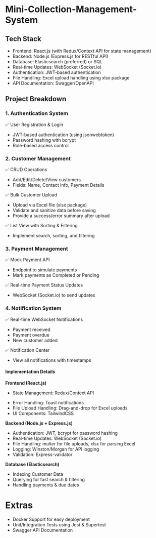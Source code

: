 # Mini-Collection-Management-System

## Tech Stack

- Frontend: React.js (with Redux/Context API for state management)
- Backend: Node.js (Express.js for RESTful API)
- Database: Elasticsearch (preferred) or SQL
- Real-time Updates: WebSocket (Socket.io)
- Authentication: JWT-based authentication
- File Handling: Excel upload handling using xlsx package
- API Documentation: Swagger/OpenAPI

## Project Breakdown

### 1. Authentication System

✅ User Registration & Login

- JWT-based authentication (using jsonwebtoken)
- Password hashing with bcrypt
- Role-based access control

### 2. Customer Management

✅ CRUD Operations

- Add/Edit/Delete/View customers
- Fields: Name, Contact Info, Payment Details

✅ Bulk Customer Upload

- Upload via Excel file (xlsx package)
- Validate and sanitize data before saving
- Provide a success/error summary after upload

✅ List View with Sorting & Filtering

- Implement search, sorting, and filtering

### 3. Payment Management

✅ Mock Payment API

- Endpoint to simulate payments
- Mark payments as Completed or Pending

✅ Real-time Payment Status Updates

- WebSocket (Socket.io) to send updates

### 4. Notification System

✅ Real-time WebSocket Notifications

- Payment received
- Payment overdue
- New customer added

✅ Notification Center

- View all notifications with timestamps

#### Implementation Details

**Frontend (React.js)**

- State Management: Redux/Context API
<!-- - Form Validation: Formik/Yup -->
- Error Handling: Toast notifications
- File Upload Handling: Drag-and-drop for Excel uploads
- UI Components: TailwindCSS

**Backend (Node.js + Express.js)**

- Authentication: JWT, bcrypt for password hashing
- Real-time Updates: WebSocket (Socket.io)
- File Handling: multer for file uploads, xlsx for parsing Excel
- Logging: Winston/Morgan for API logging
- Validation: Express-validator

**Database (Elasticsearch)**

- Indexing Customer Data
- Querying for fast search & filtering
- Handling payments & due dates

# Extras

- Docker Support for easy deployment
- Unit/Integration Tests using Jest & Supertest
- Swagger API Documentation
